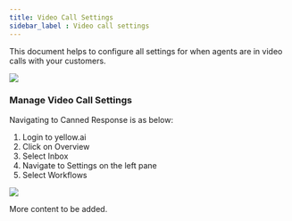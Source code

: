 ```yaml
---
title: Video Call Settings
sidebar_label : Video call settings
---
```



This document helps to configure all settings for when agents are in video calls with your customers.


**![](https://lh5.googleusercontent.com/Wou5ivzUvJ-QGnQH_gDJ12KPKmo8KXKTkj7BSjAAo_ze1Ke4rff9JxeRH5sE0w5BCd-Qi-Ywy-lx8eVOg9WzrgSWZU2r1Xsv2ShA-L02ighLShZDkLrMvg3lmLj3axkVSfxyUDHpOrkl-FAwsYQ1Bczhdw)**

### Manage Video Call Settings


Navigating to Canned Response is as below:

1. Login to yellow.ai
2. Click on Overview
3. Select Inbox
4. Navigate to Settings on the left pane
5. Select Workflows

![](https://i.imgur.com/x4JjmFc.jpg)


More content to be added.
